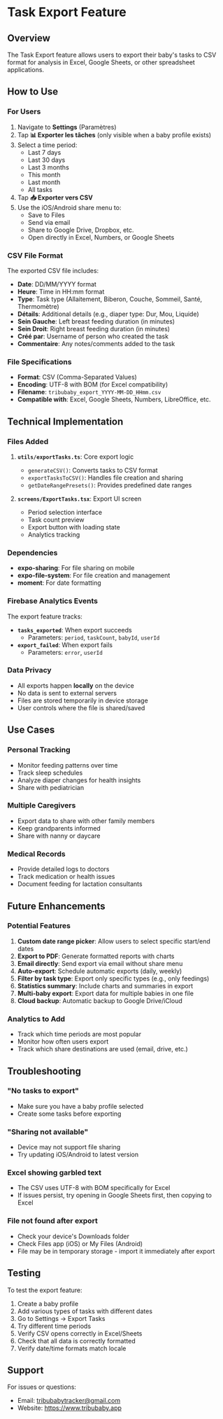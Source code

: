 # Task Export Feature

## Overview
The Task Export feature allows users to export their baby's tasks to CSV format for analysis in Excel, Google Sheets, or other spreadsheet applications.

## How to Use

### For Users
1. Navigate to **Settings** (Paramètres)
2. Tap **📊 Exporter les tâches** (only visible when a baby profile exists)
3. Select a time period:
   - Last 7 days
   - Last 30 days
   - Last 3 months
   - This month
   - Last month
   - All tasks
4. Tap **📥 Exporter vers CSV**
5. Use the iOS/Android share menu to:
   - Save to Files
   - Send via email
   - Share to Google Drive, Dropbox, etc.
   - Open directly in Excel, Numbers, or Google Sheets

### CSV File Format

The exported CSV file includes:
- **Date**: DD/MM/YYYY format
- **Heure**: Time in HH:mm format
- **Type**: Task type (Allaitement, Biberon, Couche, Sommeil, Santé, Thermomètre)
- **Détails**: Additional details (e.g., diaper type: Dur, Mou, Liquide)
- **Sein Gauche**: Left breast feeding duration (in minutes)
- **Sein Droit**: Right breast feeding duration (in minutes)
- **Créé par**: Username of person who created the task
- **Commentaire**: Any notes/comments added to the task

### File Specifications
- **Format**: CSV (Comma-Separated Values)
- **Encoding**: UTF-8 with BOM (for Excel compatibility)
- **Filename**: `tribubaby_export_YYYY-MM-DD_HHmm.csv`
- **Compatible with**: Excel, Google Sheets, Numbers, LibreOffice, etc.

## Technical Implementation

### Files Added
1. **`utils/exportTasks.ts`**: Core export logic
   - `generateCSV()`: Converts tasks to CSV format
   - `exportTasksToCSV()`: Handles file creation and sharing
   - `getDateRangePresets()`: Provides predefined date ranges

2. **`screens/ExportTasks.tsx`**: Export UI screen
   - Period selection interface
   - Task count preview
   - Export button with loading state
   - Analytics tracking

### Dependencies
- **expo-sharing**: For file sharing on mobile
- **expo-file-system**: For file creation and management
- **moment**: For date formatting

### Firebase Analytics Events
The export feature tracks:
- **`tasks_exported`**: When export succeeds
  - Parameters: `period`, `taskCount`, `babyId`, `userId`
- **`export_failed`**: When export fails
  - Parameters: `error`, `userId`

### Data Privacy
- All exports happen **locally** on the device
- No data is sent to external servers
- Files are stored temporarily in device storage
- User controls where the file is shared/saved

## Use Cases

### Personal Tracking
- Monitor feeding patterns over time
- Track sleep schedules
- Analyze diaper changes for health insights
- Share with pediatrician

### Multiple Caregivers
- Export data to share with other family members
- Keep grandparents informed
- Share with nanny or daycare

### Medical Records
- Provide detailed logs to doctors
- Track medication or health issues
- Document feeding for lactation consultants

## Future Enhancements

### Potential Features
1. **Custom date range picker**: Allow users to select specific start/end dates
2. **Export to PDF**: Generate formatted reports with charts
3. **Email directly**: Send export via email without share menu
4. **Auto-export**: Schedule automatic exports (daily, weekly)
5. **Filter by task type**: Export only specific types (e.g., only feedings)
6. **Statistics summary**: Include charts and summaries in export
7. **Multi-baby export**: Export data for multiple babies in one file
8. **Cloud backup**: Automatic backup to Google Drive/iCloud

### Analytics to Add
- Track which time periods are most popular
- Monitor how often users export
- Track which share destinations are used (email, drive, etc.)

## Troubleshooting

### "No tasks to export"
- Make sure you have a baby profile selected
- Create some tasks before exporting

### "Sharing not available"
- Device may not support file sharing
- Try updating iOS/Android to latest version

### Excel showing garbled text
- The CSV uses UTF-8 with BOM specifically for Excel
- If issues persist, try opening in Google Sheets first, then copying to Excel

### File not found after export
- Check your device's Downloads folder
- Check Files app (iOS) or My Files (Android)
- File may be in temporary storage - import it immediately after export

## Testing

To test the export feature:
1. Create a baby profile
2. Add various types of tasks with different dates
3. Go to Settings → Export Tasks
4. Try different time periods
5. Verify CSV opens correctly in Excel/Sheets
6. Check that all data is correctly formatted
7. Verify date/time formats match locale

## Support

For issues or questions:
- Email: tribubabytracker@gmail.com
- Website: https://www.tribubaby.app
